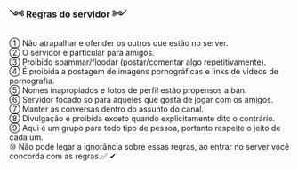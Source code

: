 ###   ༺ Regras do servidor ༻

① Não atrapalhar e ofender os outros que estão no server.   
② O servidor e particular para amigos.   
③ Proibido spammar/floodar (postar/comentar algo repetitivamente).   
④ É proibida a postagem de imagens pornográficas e links de vídeos de pornografia.   
⑤ Nomes inapropiados e fotos de perfil estão propensos a ban.   
⑥ Servidor focado so para aqueles que gosta de jogar com os amigos.   
⑦ Manter as conversas dentro do assunto do canal.   
⑧ Divulgação é proibida exceto quando explicitamente dito o contrário.   
⑨ Aqui é um grupo para todo tipo de pessoa, portanto respeite o jeito de cada um.    
⑩ Não pode legar a ignorância sobre essas regras, ao entrar no server você concorda com as regras.✅   ✔

<script>
document.getElementById("title1").innerHTML = "Regras";
document.getElementById("a1").innerHTML = "Meu site";
  
</script>
